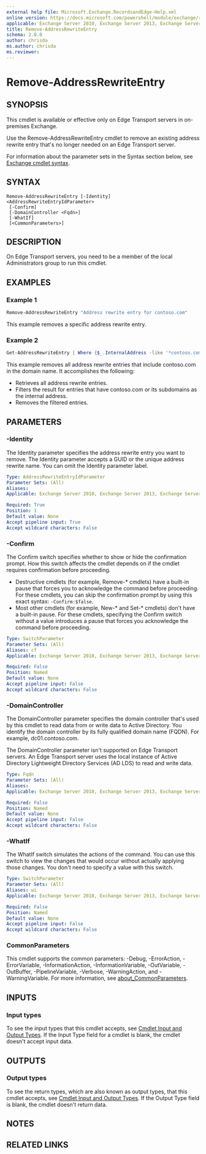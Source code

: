 ```yaml
---
external help file: Microsoft.Exchange.RecordsandEdge-Help.xml
online version: https://docs.microsoft.com/powershell/module/exchange/remove-addressrewriteentry
applicable: Exchange Server 2010, Exchange Server 2013, Exchange Server 2016, Exchange Server 2019
title: Remove-AddressRewriteEntry
schema: 2.0.0
author: chrisda
ms.author: chrisda
ms.reviewer:
---
```


# Remove-AddressRewriteEntry

## SYNOPSIS
This cmdlet is available or effective only on Edge Transport servers in on-premises Exchange.

Use the Remove-AddressRewriteEntry cmdlet to remove an existing address rewrite entry that's no longer needed on an Edge Transport server.

For information about the parameter sets in the Syntax section below, see [Exchange cmdlet syntax](https://docs.microsoft.com/powershell/exchange/exchange-cmdlet-syntax).

## SYNTAX

```
Remove-AddressRewriteEntry [-Identity] <AddressRewriteEntryIdParameter>
 [-Confirm]
 [-DomainController <Fqdn>]
 [-WhatIf]
 [<CommonParameters>]
```

## DESCRIPTION
On Edge Transport servers, you need to be a member of the local Administrators group to run this cmdlet.

## EXAMPLES

### Example 1
```powershell
Remove-AddressRewriteEntry "Address rewrite entry for contoso.com"
```

This example removes a specific address rewrite entry.

### Example 2
```powershell
Get-AddressRewriteEntry | Where {$_.InternalAddress -like '*contoso.com'} | Remove-AddressRewriteEntry
```

This example removes all address rewrite entries that include contoso.com in the domain name. It accomplishes the following:

- Retrieves all address rewrite entries.
- Filters the result for entries that have contoso.com or its subdomains as the internal address.
- Removes the filtered entries.

## PARAMETERS

### -Identity
The Identity parameter specifies the address rewrite entry you want to remove. The Identity parameter accepts a GUID or the unique address rewrite name. You can omit the Identity parameter label.

```yaml
Type: AddressRewriteEntryIdParameter
Parameter Sets: (All)
Aliases:
Applicable: Exchange Server 2010, Exchange Server 2013, Exchange Server 2016, Exchange Server 2019

Required: True
Position: 1
Default value: None
Accept pipeline input: True
Accept wildcard characters: False
```

### -Confirm
The Confirm switch specifies whether to show or hide the confirmation prompt. How this switch affects the cmdlet depends on if the cmdlet requires confirmation before proceeding.

- Destructive cmdlets (for example, Remove-\* cmdlets) have a built-in pause that forces you to acknowledge the command before proceeding. For these cmdlets, you can skip the confirmation prompt by using this exact syntax: `-Confirm:$false`.
- Most other cmdlets (for example, New-\* and Set-\* cmdlets) don't have a built-in pause. For these cmdlets, specifying the Confirm switch without a value introduces a pause that forces you acknowledge the command before proceeding.

```yaml
Type: SwitchParameter
Parameter Sets: (All)
Aliases: cf
Applicable: Exchange Server 2010, Exchange Server 2013, Exchange Server 2016, Exchange Server 2019

Required: False
Position: Named
Default value: None
Accept pipeline input: False
Accept wildcard characters: False
```

### -DomainController
The DomainController parameter specifies the domain controller that's used by this cmdlet to read data from or write data to Active Directory. You identify the domain controller by its fully qualified domain name (FQDN). For example, dc01.contoso.com.

The DomainController parameter isn't supported on Edge Transport servers. An Edge Transport server uses the local instance of Active Directory Lightweight Directory Services (AD LDS) to read and write data.

```yaml
Type: Fqdn
Parameter Sets: (All)
Aliases:
Applicable: Exchange Server 2010, Exchange Server 2013, Exchange Server 2016, Exchange Server 2019

Required: False
Position: Named
Default value: None
Accept pipeline input: False
Accept wildcard characters: False
```

### -WhatIf
The WhatIf switch simulates the actions of the command. You can use this switch to view the changes that would occur without actually applying those changes. You don't need to specify a value with this switch.

```yaml
Type: SwitchParameter
Parameter Sets: (All)
Aliases: wi
Applicable: Exchange Server 2010, Exchange Server 2013, Exchange Server 2016, Exchange Server 2019

Required: False
Position: Named
Default value: None
Accept pipeline input: False
Accept wildcard characters: False
```

### CommonParameters
This cmdlet supports the common parameters: -Debug, -ErrorAction, -ErrorVariable, -InformationAction, -InformationVariable, -OutVariable, -OutBuffer, -PipelineVariable, -Verbose, -WarningAction, and -WarningVariable. For more information, see [about_CommonParameters](https://go.microsoft.com/fwlink/p/?LinkID=113216).

## INPUTS

### Input types
To see the input types that this cmdlet accepts, see [Cmdlet Input and Output Types](https://go.microsoft.com/fwlink/p/?LinkId=616387). If the Input Type field for a cmdlet is blank, the cmdlet doesn't accept input data.

## OUTPUTS

### Output types
To see the return types, which are also known as output types, that this cmdlet accepts, see [Cmdlet Input and Output Types](https://go.microsoft.com/fwlink/p/?LinkId=616387). If the Output Type field is blank, the cmdlet doesn't return data.

## NOTES

## RELATED LINKS
